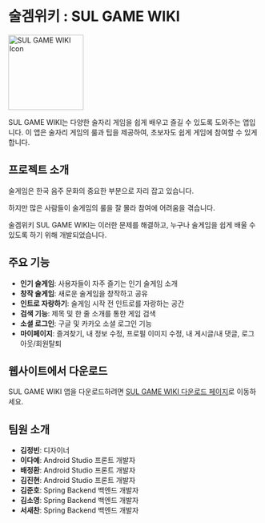 # 술겜위키 : SUL GAME WIKI

<img src="http://220.85.169.165/sul-game/images/sul-game-icon.png" alt="SUL GAME WIKI Icon" width="150">

SUL GAME WIKI는 다양한 술자리 게임을 쉽게 배우고 즐길 수 있도록 도와주는 앱입니다. 이 앱은 술자리 게임의 룰과 팁을 제공하여, 초보자도 쉽게 게임에 참여할 수 있게 합니다.

## 프로젝트 소개

술게임은 한국 음주 문화의 중요한 부분으로 자리 잡고 있습니다. 

하지만 많은 사람들이 술게임의 룰을 잘 몰라 참여에 어려움을 겪습니다. 

술겜위키 SUL GAME WIKI는 이러한 문제를 해결하고, 누구나 술게임을 쉽게 배울 수 있도록 하기 위해 개발되었습니다.

## 주요 기능

- **인기 술게임**: 사용자들이 자주 즐기는 인기 술게임 소개
- **창작 술게임**: 새로운 술게임을 창작하고 공유
- **인트로 자랑하기**: 술게임 시작 전 인트로를 자랑하는 공간
- **검색 기능**: 제목 및 한 줄 소개를 통한 게임 검색
- **소셜 로그인**: 구글 및 카카오 소셜 로그인 기능
- **마이페이지**: 즐겨찾기, 내 정보 수정, 프로필 이미지 수정, 내 게시글/내 댓글, 로그아웃/회원탈퇴

## 웹사이트에서 다운로드

SUL GAME WIKI 앱을 다운로드하려면 [SUL GAME WIKI 다운로드 페이지](http://220.85.169.165/sul-game)로 이동하세요.

## 팀원 소개

- **김정빈**: 디자이너
- **이다예**: Android Studio 프론트 개발자
- **배정환**: Android Studio 프론트 개발자
- **김진현**: Android Studio 프론트 개발자
- **김준호**: Spring Backend 백엔드 개발자
- **김소영**: Spring Backend 백엔드 개발자
- **서새찬**: Spring Backend 백엔드 개발자
